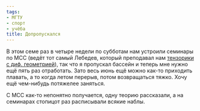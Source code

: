```yaml
---
tags:
- МГТУ
- спорт
- учёба
title: Допропускался
---
```


В этом семе раз в четыре недели по субботам нам устроили семинары по МСС
(ведёт тот самый Лебедев, который преподавал нам [тензорики с диф.
геометрией][]), так что я пропускал бассейн и теперь мне нужно ещё пять
раз отработать. Зато весь июнь ещё можно как-то приходить плавать, а то
когда летом перерыв, потом возвращаться тяжко. Хочу ещё чем-нибудь
потяжелее заняться.

С МСС как-то непонятно получается, одну теорию рассказали, а на
семинарах стопицот раз расписывали всякие наблы.

  [тензорики с диф. геометрией]: http://sphinx.net.ru:80/blog/entry/404/
